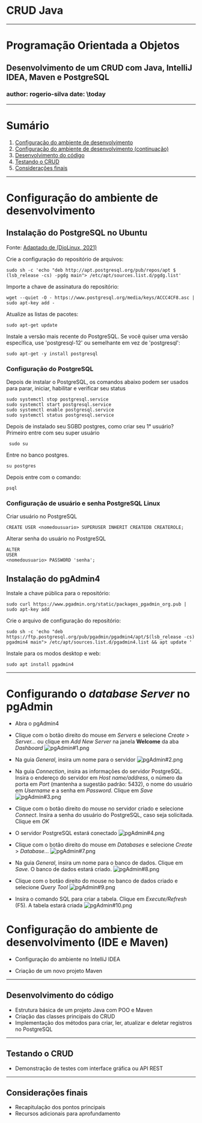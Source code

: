 # CRUD  Java

---

# Programação Orientada a Objetos

## Desenvolvimento de um CRUD com Java, IntelliJ IDEA, Maven e PostgreSQL

### author: rogerio-silva date: \today
---

# Sumário

1. [Configuração do ambiente de desenvolvimento](#configuração-do-ambiente-de-desenvolvimento)
2. [Configuração do ambiente de desenvolvimento (continuação)](#configuração-do-ambiente-de-desenvolvimento-continuação)
3. [Desenvolvimento do código](#desenvolvimento-do-código)
4. [Testando o CRUD](#testando-o-crud)
5. [Considerações finais](#considerações-finais)

---

# Configuração do ambiente de desenvolvimento

## Instalação do PostgreSQL no Ubuntu

Fonte: [Adaptado de (DioLinux, 2021)](https://www.dio.me/articles/instale-o-postgresql-com-pgadmin4-no-ubuntu-2004)

Crie a configuração do repositório de arquivos:

```shell
sudo sh -c 'echo "deb http://apt.postgresql.org/pub/repos/apt $ (lsb_release -cs) -pgdg main"> /etc/apt/sources.list.d/pgdg.list' 
```

Importe a chave de assinatura do repositório:

```shell
wget --quiet -O - https://www.postgresql.org/media/keys/ACCC4CF8.asc | sudo apt-key add -
```

Atualize as listas de pacotes:

```shell
sudo apt-get update
```

Instale a versão mais recente do PostgreSQL.
Se você quiser uma versão específica, use 'postgresql-12' ou semelhante em vez de 'postgresql':

```shell 
sudo apt-get -y install postgresql
```

### Configuração do PostgreSQL

Depois de instalar o PostgreSQL, os comandos abaixo podem ser usados ​​para parar, iniciar, habilitar e verificar seu
status

```
sudo systemctl stop postgresql.service 
sudo systemctl start postgresql.service
sudo systemctl enable postgresql.service
sudo systemctl status postgresql.service 
```

Depois de instalado seu SGBD postgres, como criar seu 1° usuário?
Primeiro entre com seu super usuário

```shell
 sudo su 
 ```

Entre no banco postgres.

```shell
su postgres
```

Depois entre com o comando:

```shell
psql
```

### Configuração de usuário e senha PostgreSQL Linux

Criar usuário no PostgreSQL

```postgresql
CREATE USER <nomedousuario> SUPERUSER INHERIT CREATEDB CREATEROLE;
```

Alterar senha do usuário no PostgreSQL

```postgresql
ALTER
USER
<nomedousuario> PASSWORD 'senha';
```

## Instalação do pgAdmin4

Instale a chave pública para o repositório:

```shell
sudo curl https://www.pgadmin.org/static/packages_pgadmin_org.pub | sudo apt-key add
```

Crie o arquivo de configuração do repositório:

```shell
sudo sh -c 'echo "deb https://ftp.postgresql.org/pub/pgadmin/pgadmin4/apt/$(lsb_release -cs) pgadmin4 main"> /etc/apt/sources.list.d/pgadmin4.list && apt update '
```

Instale para os modos desktop e web:

```shell
sudo apt install pgadmin4
```

---

# Configurando o *database Server* no pgAdmin

- Abra o pgAdmin4
- Clique com o botão direito do mouse em *Servers* e selecione *Create* > *Server...* ou clique em *Add New Server* na
  janela **Welcome** da aba *Dashboard*
![pgAdmin#1.png](img%2FpgAdmin%231.png)


- Na guia *General*, insira um nome para o servidor
![pgAdmin#2.png](img%2FpgAdmin%232.png)


- Na guia *Connection*, insira as informações do servidor PostgreSQL. Insira o endereço do servidor em *Host
  name/address*, o número da porta em *Port* (mantenha a sugestão padrão: 5432), o nome do usuário em *Username* e a
  senha em *Password*. Clique em *Save*
![pgAdmin#3.png](img%2FpgAdmin%233.png)

- Clique com o botão direito do mouse no servidor criado e selecione *Connect*.  Insira a senha do usuário do PostgreSQL, caso seja solicitada. Clique em *OK*
- O servidor PostgreSQL estará conectado
![pgAdmin#4.png](img%2FpgAdmin%234.png)

- Clique com o botão direito do mouse em *Databases* e selecione *Create* > *Database...*
![pgAdmin#7.png](img%2FpgAdmin%237.png)

- Na guia *General*, insira um nome para o banco de dados. Clique em *Save*. O banco de dados estará criado.
![pgAdmin#8.png](img%2FpgAdmin%238.png)

- Clique com o botão direito do mouse no banco de dados criado e selecione *Query Tool*
![pgAdmin#9.png](img%2FpgAdmin%239.png)

- Insira o comando SQL para criar a tabela. Clique em *Execute/Refresh* (F5). A tabela estará criada
![pgAdmin#10.png](img%2FpgAdmin%2310.png)



# Configuração do ambiente de desenvolvimento (IDE e Maven)

- Configuração do ambiente no IntelliJ IDEA

- Criação de um novo projeto Maven

---

## Desenvolvimento do código

- Estrutura básica de um projeto Java com POO e Maven
- Criação das classes principais do CRUD
- Implementação dos métodos para criar, ler, atualizar e deletar registros no PostgreSQL

---

## Testando o CRUD

- Demonstração de testes com interface gráfica ou API REST

---

## Considerações finais

- Recapitulação dos pontos principais
- Recursos adicionais para aprofundamento